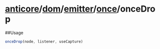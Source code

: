 # [anticore](../../../../../../#reference)/[dom](../../../#reference)/[emitter](../../#reference)/[once](../#reference)/<a name="reference">onceDrop</a>

##Usage

```js
onceDrop(node, listener, useCapture)
```